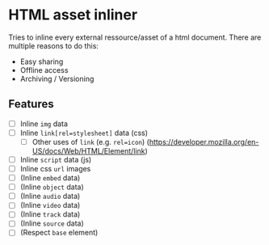 # HTML **ass**et **in**liner

Tries to inline every external ressource/asset of a html document.
There are multiple reasons to do this:

- Easy sharing
- Offline access
- Archiving / Versioning

## Features

- [ ] Inline `img` data
- [ ] Inline `link[rel=stylesheet]` data (css)
	- [ ] Other uses of `link` (e.g. `rel=icon`) (<https://developer.mozilla.org/en-US/docs/Web/HTML/Element/link>)
- [ ] Inline `script` data (js)
- [ ] Inline css `url` images
- [ ] (Inline `embed` data)
- [ ] (Inline `object` data)
- [ ] (Inline `audio` data)
- [ ] (Inline `video` data)
- [ ] (Inline `track` data)
- [ ] (Inline `source` data)
- [ ] (Respect `base` element)
